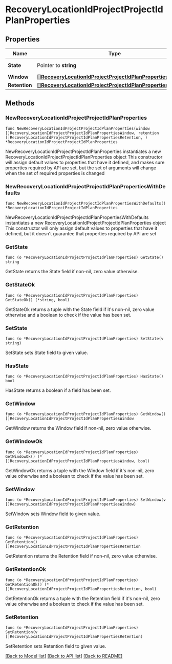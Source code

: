 # RecoveryLocationIdProjectProjectIdPlanProperties

## Properties

Name | Type | Description | Notes
------------ | ------------- | ------------- | -------------
**State** | Pointer to **string** |  | [optional] [readonly] 
**Window** | [**[]RecoveryLocationIdProjectProjectIdPlanPropertiesWindow**](RecoveryLocationIdProjectProjectIdPlanPropertiesWindow.md) |  | 
**Retention** | [**[]RecoveryLocationIdProjectProjectIdPlanPropertiesRetention**](RecoveryLocationIdProjectProjectIdPlanPropertiesRetention.md) |  | 

## Methods

### NewRecoveryLocationIdProjectProjectIdPlanProperties

`func NewRecoveryLocationIdProjectProjectIdPlanProperties(window []RecoveryLocationIdProjectProjectIdPlanPropertiesWindow, retention []RecoveryLocationIdProjectProjectIdPlanPropertiesRetention, ) *RecoveryLocationIdProjectProjectIdPlanProperties`

NewRecoveryLocationIdProjectProjectIdPlanProperties instantiates a new RecoveryLocationIdProjectProjectIdPlanProperties object
This constructor will assign default values to properties that have it defined,
and makes sure properties required by API are set, but the set of arguments
will change when the set of required properties is changed

### NewRecoveryLocationIdProjectProjectIdPlanPropertiesWithDefaults

`func NewRecoveryLocationIdProjectProjectIdPlanPropertiesWithDefaults() *RecoveryLocationIdProjectProjectIdPlanProperties`

NewRecoveryLocationIdProjectProjectIdPlanPropertiesWithDefaults instantiates a new RecoveryLocationIdProjectProjectIdPlanProperties object
This constructor will only assign default values to properties that have it defined,
but it doesn't guarantee that properties required by API are set

### GetState

`func (o *RecoveryLocationIdProjectProjectIdPlanProperties) GetState() string`

GetState returns the State field if non-nil, zero value otherwise.

### GetStateOk

`func (o *RecoveryLocationIdProjectProjectIdPlanProperties) GetStateOk() (*string, bool)`

GetStateOk returns a tuple with the State field if it's non-nil, zero value otherwise
and a boolean to check if the value has been set.

### SetState

`func (o *RecoveryLocationIdProjectProjectIdPlanProperties) SetState(v string)`

SetState sets State field to given value.

### HasState

`func (o *RecoveryLocationIdProjectProjectIdPlanProperties) HasState() bool`

HasState returns a boolean if a field has been set.

### GetWindow

`func (o *RecoveryLocationIdProjectProjectIdPlanProperties) GetWindow() []RecoveryLocationIdProjectProjectIdPlanPropertiesWindow`

GetWindow returns the Window field if non-nil, zero value otherwise.

### GetWindowOk

`func (o *RecoveryLocationIdProjectProjectIdPlanProperties) GetWindowOk() (*[]RecoveryLocationIdProjectProjectIdPlanPropertiesWindow, bool)`

GetWindowOk returns a tuple with the Window field if it's non-nil, zero value otherwise
and a boolean to check if the value has been set.

### SetWindow

`func (o *RecoveryLocationIdProjectProjectIdPlanProperties) SetWindow(v []RecoveryLocationIdProjectProjectIdPlanPropertiesWindow)`

SetWindow sets Window field to given value.


### GetRetention

`func (o *RecoveryLocationIdProjectProjectIdPlanProperties) GetRetention() []RecoveryLocationIdProjectProjectIdPlanPropertiesRetention`

GetRetention returns the Retention field if non-nil, zero value otherwise.

### GetRetentionOk

`func (o *RecoveryLocationIdProjectProjectIdPlanProperties) GetRetentionOk() (*[]RecoveryLocationIdProjectProjectIdPlanPropertiesRetention, bool)`

GetRetentionOk returns a tuple with the Retention field if it's non-nil, zero value otherwise
and a boolean to check if the value has been set.

### SetRetention

`func (o *RecoveryLocationIdProjectProjectIdPlanProperties) SetRetention(v []RecoveryLocationIdProjectProjectIdPlanPropertiesRetention)`

SetRetention sets Retention field to given value.



[[Back to Model list]](../README.md#documentation-for-models) [[Back to API list]](../README.md#documentation-for-api-endpoints) [[Back to README]](../README.md)


